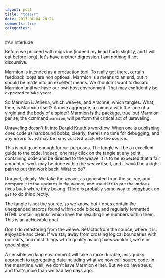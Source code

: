 ```yaml
---
layout: post
title: "tosser"
date: 2013-08-04 20:24
comments: true
categories: 
---
```


#An Interlude

Before we proceed with migraine (indeed my head hurts slightly, and I will eat before long), let's have another digression. I am nothing if not discursive.

Marmion is intended as a production tool. To really get there, certain feedback loops are non optional. Marmion is a means to an end, but it should be made into an excellent means. We shouldn't want to discard Marmion until we have our own host environment. That may confidently be expected to take years. 

So Marmion is Athena, which weaves, and Arachne, which tangles. What, then, is Marmion itself? A mere aggregate, a chimera with the face of a virgin and the body of a spider? Marmion is the package, true, but Marmion per se, the command `marmion`, will perform the critical act of unraveling.

Unraveling doesn't fit into Donald Knuth's workflow. When one is publishing ones code as hardbound books, clearly, there is no time for debugging, and any errors found may be hand curated back into the source. 

This is not good enough for our purposes. The tangle will be an excellent guide to the code. Indeed, one may click on the tangle at any point containing code and be directed to the weave. It is to be expected that a fair amount of work may be done within the weave itself, and it would be a right pain to put that work back. What to do? 

Unravel, clearly. We take the weave, as generated from the source, and compare it to the updates in the weave, and use `diff` to put the various fixes back where they belong. There is probably some way to piggyback on `git` to do this directly.

The tangle is not the source, as we know, but it does contain the unexpanded macros found within code blocks, and regularly formatted HTML containing links which have the resulting line numbers within them. This is an achievable goal. 

Don't do refactoring from the weave. Refactor from the source, where it is enjoyable and clear. If we stay away from crossing logical boundaries with our edits, and most things which qualify as bug fixes wouldn't, we're in good shape. 

A sensible working environment will take a more durable, less quirky approach to aggregating data including what we now call source code. In the meantime, well, we don't have Marmion either. But we do have zeus, and that's more than we had two days ago.  